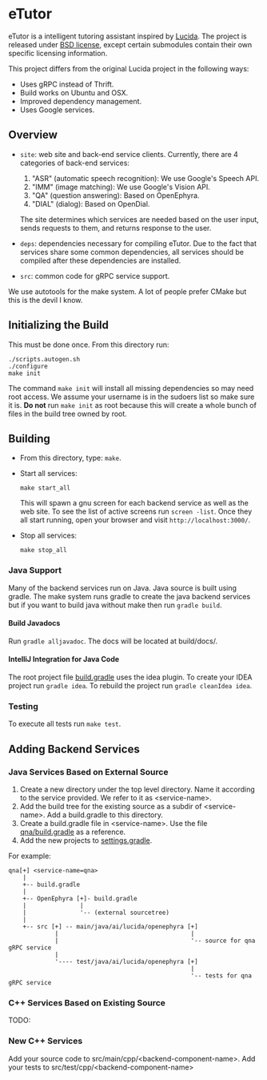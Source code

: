 # eTutor

eTutor is a intelligent tutoring assistant inspired by
[Lucida](http://lucida.ai). The project is released under 
[BSD license](LICENSE), except certain submodules contain their own 
specific licensing information.

This project differs from the original Lucida project in the following 
ways:
- Uses gRPC instead of Thrift.
- Build works on Ubuntu and OSX.
- Improved dependency management.
- Uses Google services.

## Overview

- `site`: web site and back-end service clients.
  Currently, there are 4 categories of back-end services:
  1. "ASR" (automatic speech recognition): We use Google's Speech API.
  2. "IMM" (image matching): We use Google's Vision API.
  3. "QA" (question answering): Based on OpenEphyra.
  4. "DIAL" (dialog): Based on OpenDial.
  
  The site determines which services are needed based on the user input,
  sends requests to them, and returns response to the user.
  
- `deps`: dependencies necessary for compiling eTutor.
  Due to the fact that services share some common dependencies,
  all services should be compiled after these dependencies are installed.
  
- `src`: common code for gRPC service support.

We use autotools for the make system. A lot of people prefer CMake but
this is the devil I know.   

## Initializing the Build

This must be done once. From this directory run:
```
./scripts.autogen.sh
./configure
make init
```

The command `make init` will install all missing dependencies so may 
need root access. We assume your username is in the sudoers list so 
make sure it is. **Do not** run `make init` as root because this will
create a whole bunch of files in the build tree owned by root.

## Building

- From this directory, type: `make`.

- Start all services:
  ```
  make start_all
  ```

  This will spawn a gnu screen for each backend service as well as the 
  web site. To see the list of active screens run `screen -list`. Once
  they all start running,  open your browser and visit `http://localhost:3000/`.
  
- Stop all services:
  ```
  make stop_all
  ```
  
### Java Support

Many of the backend services run on Java. Java source is built using
gradle. The make system runs gradle to create the java backend services
but if you want to build java without make then run `gradle build`. 

#### Build Javadocs

Run `gradle alljavadoc`. The docs will be located at build/docs/. 

#### IntelliJ Integration for Java Code

The root project file [build.gradle](build.gradle) uses the idea plugin.
To create your IDEA project run `gradle idea`. To rebuild the project run
`gradle cleanIdea idea`.
 
### Testing

To execute all tests run `make test`.

## Adding Backend Services

### Java Services Based on External Source

1. Create a new directory under the top level directory. Name it according
   to the service provided. We refer to it as \<service-name\>.
2. Add the build tree for the existing source as a subdir of \<service-name\>.
   Add a build.gradle to this directory.
3. Create a build.gradle file in \<service-name\>. Use the file [qna/build.gradle](qna/build.gradle)
   as a reference.
4. Add the new projects to [settings.gradle](settings.gradle).


For example:
```
qna[+] <service-name=qna>
    |
    +-- build.gradle
    |
    +-- OpenEphyra [+]- build.gradle
    |               |
    |               '-- (external sourcetree)
    |
    +-- src [+] -- main/java/ai/lucida/openephyra [+]
             |                                     |
             |                                     '-- source for qna gRPC service
             |
             '---- test/java/ai/lucida/openephyra [+]
                                                   |
                                                   '-- tests for qna gRPC service
```

### C++ Services Based on Existing Source

TODO:

### New C++ Services

Add your source code to src/main/cpp/\<backend-component-name\>. Add your 
tests to src/test/cpp/\<backend-component-name\>